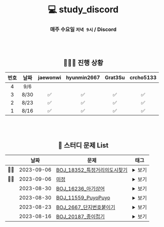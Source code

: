 <div align="center">





# 💻 study_discord

### 매주 수요일 `저녁 9시` / Discord

<br>
<br>

## 🧑🏻‍💻 진행 상황



|   번호    |      날짜       | jaewonwi | hyunmin2667 | Grat3Su | crcho5133 | 
|:-------:|:-------------:|:-------:|:---------:|:--------:|:------------:|
| 4 | 9/6  |        |          |         |            |
| 3 | 8/30 |    ✅    |     ✅     |    ✅     |      ✅      |
| 2 | 8/23 |    ✅    |     ✅     |    ✅     |      ✅      |
| 1 | 8/16 |    ✅    |     ✅     |    ✅     |      ✅      |

<br>
<br>

## 📌 스터디 문제 List

<div text-align="left">

||   날짜   |     <center>문제</center>     |   <center>태그</center>   |
|:-|:-------:|:-------------|:-------|
|👊🏼| 2023-09-06 | [BOJ_18352_특정거리의도시찾기](https://www.acmicpc.net/problem/18352) | <details><summary>보기</summary><div markdown="1">`#그래프 #Dijkstra #BFS`</div></details>  |
|👊🏼| 2023-09-06 | [미정](https://www.acmicpc.net/problem/) | <details><summary>보기</summary><div markdown="1">`#`</div></details>  |
|| 2023-08-30 | [BOJ_16236_아기상어](https://www.acmicpc.net/problem/16236) | <details><summary>보기</summary><div markdown="1">`#구현 #그래프 #시뮬레이션 #BFS`</div></details>  |
|| 2023-08-30 | [BOJ_11559_PuyoPuyo](https://www.acmicpc.net/problem/11559) |  <details><summary>보기</summary><div markdown="1">`#구현 #그래프 #시뮬레이션 #BFS`</div></details>  |
|| 2023-08-23 | [BOJ_2667_단지번호붙이기](https://www.acmicpc.net/problem/2667) |  <details><summary>보기</summary><div markdown="1">`#그래프 #BFS/DFS`</div></details>   |
|| 2023-08-16 | [BOJ_20187_종이접기](https://www.acmicpc.net/problem/20187) |  <details><summary>보기</summary><div markdown="1">`#구현`</div></details>   | 










</div>


</div>
